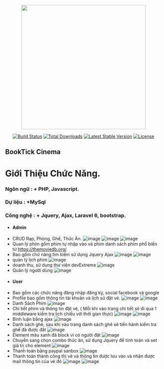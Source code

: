 <p align="center"><a href="https://laravel.com" target="_blank"><img src="https://raw.githubusercontent.com/laravel/art/master/logo-lockup/5%20SVG/2%20CMYK/1%20Full%20Color/laravel-logolockup-cmyk-red.svg" width="400"></a></p>

<p align="center">
<a href="https://travis-ci.org/laravel/framework"><img src="https://travis-ci.org/laravel/framework.svg" alt="Build Status"></a>
<a href="https://packagist.org/packages/laravel/framework"><img src="https://poser.pugx.org/laravel/framework/d/total.svg" alt="Total Downloads"></a>
<a href="https://packagist.org/packages/laravel/framework"><img src="https://poser.pugx.org/laravel/framework/v/stable.svg" alt="Latest Stable Version"></a>
<a href="https://packagist.org/packages/laravel/framework"><img src="https://poser.pugx.org/laravel/framework/license.svg" alt="License"></a>
</p>

## BookTick Cinema

<h1> Giới Thiệu Chức Năng.</h1>
<h3> Ngôn ngữ : + PHP, Javascript.</h3>
<h3> Dự liệu : +MySql </h3>
<h3> Công nghệ : + Jquery, Ajax, Laravel 6, bootstrap.</h3>

- <h4>Admin</h4>
+ CRUD Rạp, Phòng, Ghế, Thức Ăn.
![image](https://user-images.githubusercontent.com/51897718/132115911-e0911dd3-1fb5-4181-8678-75f4a48581ab.png)
![image](https://user-images.githubusercontent.com/51897718/132115914-ce5b44c4-22aa-4370-9381-13bee88f39e2.png)
![image](https://user-images.githubusercontent.com/51897718/132115918-79a6e064-2982-49f2-9aea-c53f6a6335c6.png)
+ Quan lý phim gồm phim tự nhập vào và phim danh sách phim phổ biến từ https://themoviedb.org/
+ Bao gồm chứ năng tìm kiếm sử dụng Jquery Ajax
![image](https://user-images.githubusercontent.com/51897718/132115937-7cec7642-0d45-4835-9c89-3d167456081b.png)
![image](https://user-images.githubusercontent.com/51897718/132115956-1f16a26f-225f-4c29-b2f3-3bf357118b45.png)
+ quản lý lịch phim
![image](https://user-images.githubusercontent.com/51897718/132116095-4d478c5a-8af4-4221-aca8-1f7ad9fa8fe1.png)
+ doanh thu, sử dụng thư viện devExtreme
![image](https://user-images.githubusercontent.com/51897718/132115969-1b7fc80f-8725-4c09-832e-34c8aac3e976.png)
+ Quản lý người dùng
![image](https://user-images.githubusercontent.com/51897718/132115987-d76a00f9-30f2-4a6e-843d-538159cdb519.png)

- <h4>User</h4>
+ Bao gồm các chức năng đăng nhập đăng ký, social facebook và google
+ Profile bao gồm thông tin tài khoản và lịch sử đặt vé.
![image](https://user-images.githubusercontent.com/51897718/132116020-e177b3ca-8320-4851-8406-50cfcd580730.png)
![image](https://user-images.githubusercontent.com/51897718/132116040-07c6f474-dda9-4d88-af91-1dd00348aaaf.png)
+ Danh Sách Phim
![image](https://user-images.githubusercontent.com/51897718/132116051-b7f0ce0d-706d-4f3f-bdad-eb158e8d21f5.png)
+ Chi tiết phim và thông tin đặt vé, ( Mỗi khi vào trang chi tiết sẽ đi qua 1 middleware kiểm tra lịch chiếu với thời gian thực)
![image](https://user-images.githubusercontent.com/51897718/132116062-cbdd8565-f09e-411b-bf51-94e987e596c9.png)
![image](https://user-images.githubusercontent.com/51897718/132116153-1379ed4c-e17c-4ba7-878d-3969d0d0aa52.png)
+ Bình luận bằng ajax
![image](https://user-images.githubusercontent.com/51897718/132116170-6ff9faaa-40c6-4cf7-ae3d-ddd9d68fb6b3.png)
+ Danh sách ghê, sau khi vào trang danh sách ghê sẽ tiến hành kiểm tra ghế đã được đăt
![image](https://user-images.githubusercontent.com/51897718/132116209-524e484e-8875-4d87-87cc-270ec72c0f1b.png)
+ Element màu xanh đã block vì có người đặt
![image](https://user-images.githubusercontent.com/51897718/132116316-25eae028-dc01-476c-b6d1-30cf8651ef73.png)
+ Chuyển sang chọn combo thức ăn, sữ dụng Jquery để tính toán và set giá trị cho element
![image](https://user-images.githubusercontent.com/51897718/132116232-ee31a36e-6a23-4e4b-9e59-35ae1de31769.png)
+ Thanh toán bằng paypal sanbox
![image](https://user-images.githubusercontent.com/51897718/132116270-5d308817-6f79-4cbc-adaf-4969b48dc724.png)
+ Thanh toán thành công thì vé và thông tin được lưu vào và nhận được mail thông tin của vé đó 
![image](https://user-images.githubusercontent.com/51897718/132116290-9b46aad5-76cc-4384-b5bf-04b358be6e35.png)
![image](https://user-images.githubusercontent.com/51897718/132116298-48231112-3848-43a2-89c5-93c95b882263.png)





